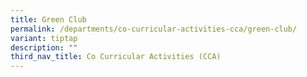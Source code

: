 ```yaml
---
title: Green Club
permalink: /departments/co-curricular-activities-cca/green-club/
variant: tiptap
description: ""
third_nav_title: Co Curricular Activities (CCA)
---
```

